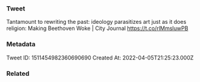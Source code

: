 ### Tweet
Tantamount to rewriting the past: ideology parasitizes art just as it does religion: Making Beethoven Woke | City Journal https://t.co/rlMmsluwPB

### Metadata
Tweet ID: 1511454982360690690
Created At: 2022-04-05T21:25:23.000Z

### Related

